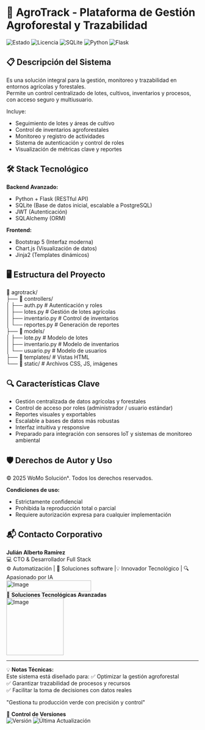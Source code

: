 # 🌱 AgroTrack - Plataforma de Gestión Agroforestal y Trazabilidad

![Estado](https://img.shields.io/badge/🚀_En_Desarrollo-blue) 
![Licencia](https://img.shields.io/badge/Licencia-🔒_Privada-red)
![SQLite](https://img.shields.io/badge/SQLite-003B57?logo=sqlite&logoColor=white)
![Python](https://img.shields.io/badge/Python-3776AB?logo=python&logoColor=white)
![Flask](https://img.shields.io/badge/Flask-000000?logo=flask&logoColor=white)

## 📋 Descripción del Sistema
Es una solución integral para la gestión, monitoreo y trazabilidad en entornos agrícolas y forestales.  
Permite un control centralizado de lotes, cultivos, inventarios y procesos, con acceso seguro y multiusuario.

Incluye:
- Seguimiento de lotes y áreas de cultivo
- Control de inventarios agroforestales
- Monitoreo y registro de actividades
- Sistema de autenticación y control de roles
- Visualización de métricas clave y reportes

## 🛠 Stack Tecnológico

**Backend Avanzado:**
- Python + Flask (RESTful API)
- SQLite (Base de datos inicial, escalable a PostgreSQL)
- JWT (Autenticación)
- SQLAlchemy (ORM)

**Frontend:**
- Bootstrap 5 (Interfaz moderna)
- Chart.js (Visualización de datos)
- Jinja2 (Templates dinámicos)

## 🖥️ Estructura del Proyecto
📁 agrotrack/  
├── 📂 controllers/  
│   ├── auth.py          # Autenticación y roles  
│   ├── lotes.py         # Gestión de lotes agrícolas  
│   ├── inventario.py    # Control de inventarios  
│   └── reportes.py      # Generación de reportes  
├── 📂 models/  
│   ├── lote.py          # Modelo de lotes  
│   ├── inventario.py    # Modelo de inventarios  
│   └── usuario.py       # Modelo de usuarios  
├── 📂 templates/        # Vistas HTML  
└── 📂 static/           # Archivos CSS, JS, imágenes  

## 🔍 Características Clave
- Gestión centralizada de datos agrícolas y forestales
- Control de acceso por roles (administrador / usuario estándar)
- Reportes visuales y exportables
- Escalable a bases de datos más robustas
- Interfaz intuitiva y responsive
- Preparado para integración con sensores IoT y sistemas de monitoreo ambiental

## 🛡️ Derechos de Autor y Uso
© 2025 WoMo Soluciónˢ. Todos los derechos reservados.

**Condiciones de uso:**
- Estrictamente confidencial
- Prohibida la reproducción total o parcial
- Requiere autorización expresa para cualquier implementación

## 📬 Contacto Corporativo

**Julián Alberto Ramírez**  
💻 CTO & Desarrollador Full Stack   
⚙️ Automatización | 🧩 Soluciones software |💡 Innovador Tecnológico | 🔍 Apasionado por IA  
<img width="222" height="29" alt="Image" src="https://github.com/user-attachments/assets/24519130-f605-4762-a4f2-374c450f2b64" />  
🏢 **Soluciones Tecnológicas Avanzadas**  
<img width="150" height="150" alt="Image" src="https://github.com/user-attachments/assets/09c23a95-e483-452e-880f-e7c90c222014" />
   
---

💡 **Notas Técnicas:**  
Este sistema está diseñado para:
✅ Optimizar la gestión agroforestal  
✅ Garantizar trazabilidad de procesos y recursos  
✅ Facilitar la toma de decisiones con datos reales  

"Gestiona tu producción verde con precisión y control"

📅 **Control de Versiones**  
![Versión](https://img.shields.io/badge/Versión-1.0.0-blue) ![Última Actualización](https://img.shields.io/badge/Actualizado-Ene_2025-green)
